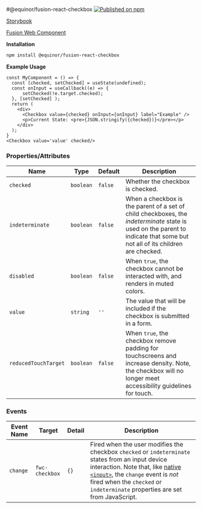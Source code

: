 #@equinor/fusion-react-checkbox
[![Published on npm](https://img.shields.io/npm/v/@equinor/fusion-react-checkbox.svg)](https://www.npmjs.com/package/@equinor/fusion-react-checkbox)

[Storybook](https://equinor.github.io/fusion-react-components/?path=/docs/input-checkbox)

[Fusion Web Component](https://github.com/equinor/fusion-web-components/tree/main/packages/checkbox)

**Installation**

```sh
npm install @equinor/fusion-react-checkbox
```

**Example Usage**

```tsx
const MyComponent = () => {
  const [checked, setChecked] = useState(undefined);
  const onInput = useCallback((e) => {
      setChecked(!e.target.checked);
  }, [setChecked] );
  return (
    <div>
      <Checkbox value={checked} onInput={onInput} label="Example" />
      <p>Current State: <pre>{JSON.stringify({checked})}</pre></p>
    </div>
  );
}
<Checkbox value='value' checked/>
```

### Properties/Attributes

Name            | Type      | Default | Description
-------------------- | --------- | ------- | -----------
`checked`            | `boolean` | `false` | Whether the checkbox is checked.
`indeterminate`      | `boolean` | `false` | When a checkbox is the parent of a set of child checkboxes, the *indeterminate* state is used on the parent to indicate that some but not all of its children are checked.
`disabled`           | `boolean` | `false` | When `true`, the checkbox cannot be interacted with, and renders in muted colors.
`value`              | `string`  | `''`    | The value that will be included if the checkbox is submitted in a form.
`reducedTouchTarget` | `boolean` | `false` | When `true`, the checkbox remove padding for touchscreens and increase density. Note, the checkbox will no longer meet accessibility guidelines for touch.

### Events

| Event Name | Target         | Detail | Description
| ---------- | -------------- | ------ | -----------
| `change`   | `fwc-checkbox` | `{}`   | Fired when the user modifies the checkbox `checked` or `indeterminate` states from an input device interaction. Note that, like [native `<input>`](https://developer.mozilla.org/en-US/docs/Web/API/HTMLElement/change_event), the `change` event is *not* fired when the `checked` or `indeterminate` properties are set from JavaScript.
<!--prettier-ignore-end-->
